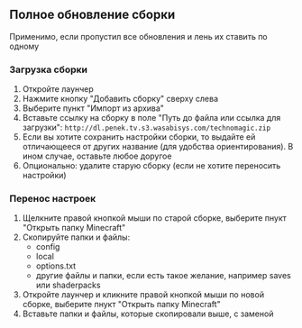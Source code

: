 ## Полное обновление сборки
Применимо, если пропустил все обновления и лень их ставить по одному

### Загрузка сборки
1. Откройте лаунчер
2. Нажмите кнопку "Добавить сборку" сверху слева
3. Выберите пункт "Импорт из архива"
4. Вставьте ссылку на сборку в поле "Путь до файла или ссылка для загрузки": `http://dl.penek.tv.s3.wasabisys.com/technomagic.zip`
5. Если вы хотите сохранить настройки сборки, то выдайте ей отличающееся от других название (для удобства ориентирования). В ином случае, оставьте любое доругое
6. Опционально: удалите старую сборку (если не хотите переносить настройки)

### Перенос настроек
1. Щелкните правой кнопкой мыши по старой сборке, выберите пнукт "Открыть папку Minecraft"
2. Скопируйте папки и файлы:
    - config
    - local
    - options.txt
    - другие файлы и папки, если есть такое желание, например saves или shaderpacks
3. Откройте лаунчер и кликните правой кнопкой мыши по новой сборке, выберите пнукт "Открыть папку Minecraft"
4. Вставьте папки и файлы, которые скопировали выше, с заменой